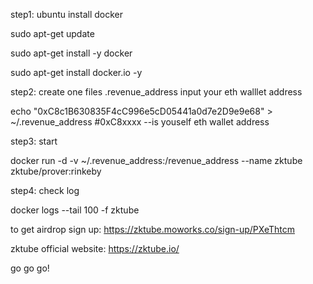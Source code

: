step1: ubuntu install docker

sudo apt-get update

sudo apt-get install -y docker


sudo apt-get install docker.io -y


step2: create one files .revenue_address input your eth walllet address

echo "0xC8c1B630835F4cC996e5cD05441a0d7e2D9e9e68" > ~/.revenue_address     #0xC8xxxx  --is youself eth wallet address

step3: start

docker run -d -v ~/.revenue_address:/revenue_address --name zktube zktube/prover:rinkeby


step4: check log

docker logs --tail 100 -f zktube



to get airdrop sign up:  https://zktube.moworks.co/sign-up/PXeThtcm


zktube official website: https://zktube.io/


go go go!
